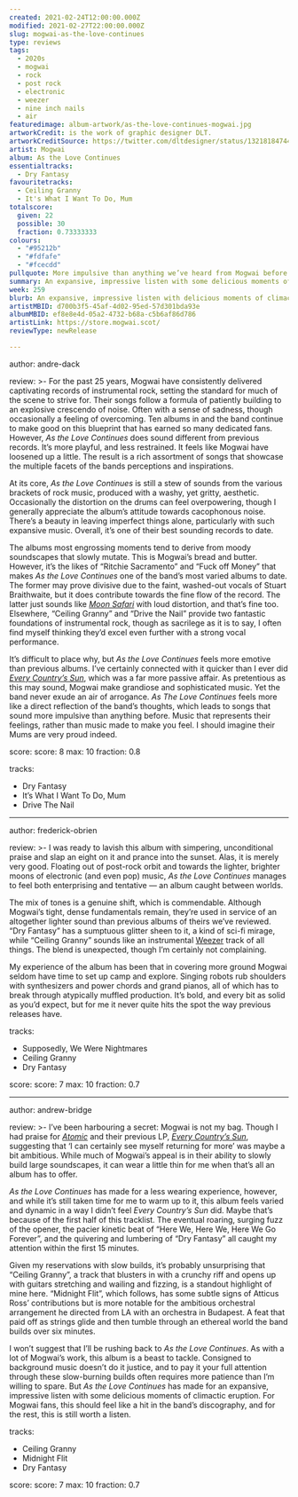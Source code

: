 ```yaml
---
created: 2021-02-24T12:00:00.000Z
modified: 2021-02-27T22:00:00.000Z
slug: mogwai-as-the-love-continues
type: reviews
tags:
  - 2020s
  - mogwai
  - rock
  - post rock
  - electronic
  - weezer
  - nine inch nails
  - air
featuredimage: album-artwork/as-the-love-continues-mogwai.jpg
artworkCredit: is the work of graphic designer DLT.
artworkCreditSource: https://twitter.com/dltdesigner/status/1321818474415575041
artist: Mogwai
album: As the Love Continues
essentialtracks:
  - Dry Fantasy
favouritetracks:
  - Ceiling Granny
  - It's What I Want To Do, Mum
totalscore:
  given: 22
  possible: 30
  fraction: 0.73333333
colours:
  - "#95212b"
  - "#fdfafe"
  - "#fcecdd"
pullquote: More impulsive than anything we’ve heard from Mogwai before
summary: An expansive, impressive listen with some delicious moments of climactic eruption. For Mogwai fans, this should feel like a hit in the band’s discography, and for the rest, this is still worth a listen.
week: 259
blurb: An expansive, impressive listen with delicious moments of climactic eruption. For Mogwai fans, this should feel like a hit in the band’s discography.
artistMBID: d700b3f5-45af-4d02-95ed-57d301bda93e
albumMBID: ef8e8e4d-05a2-4732-b68a-c5b6af86d786
artistLink: https://store.mogwai.scot/
reviewType: newRelease

---
```

author: andre-dack

review: >-
  For the past 25 years, Mogwai have consistently delivered captivating records of instrumental rock, setting the standard for much of the scene to strive for. Their songs follow a formula of patiently building to an explosive crescendo of noise. Often with a sense of sadness, though occasionally a feeling of overcoming. Ten albums in and the band continue to make good on this blueprint that has earned so many dedicated fans. However, _As the Love Continues_ does sound different from previous records. It’s more playful, and less restrained. It feels like Mogwai have loosened up a little. The result is a rich assortment of songs that showcase the multiple facets of the bands perceptions and inspirations.

  At its core, _As the Love Continues_ is still a stew of sounds from the various brackets of rock music, produced with a washy, yet gritty, aesthetic. Occasionally the distortion on the drums can feel overpowering, though I generally appreciate the album’s attitude towards cacophonous noise. There’s a beauty in leaving imperfect things alone, particularly with such expansive music. Overall, it’s one of their best sounding records to date.

  The albums most engrossing moments tend to derive from moody soundscapes that slowly mutate. This is Mogwai’s bread and butter. However, it’s the likes of “Ritchie Sacramento” and “Fuck off Money” that makes _As the Love Continues_ one of the band’s most varied albums to date. The former may prove divisive due to the faint, washed-out vocals of Stuart Braithwaite, but it does contribute towards the fine flow of the record. The latter just sounds like _[Moon Safari](/reviews/air-moon-safari)_ with loud distortion, and that’s fine too. Elsewhere, “Ceiling Granny” and “Drive the Nail” provide two fantastic foundations of instrumental rock, though as sacrilege as it is to say, I often find myself thinking they’d excel even further with a strong vocal performance.

  It’s difficult to place why, but _As the Love Continues_ feels more emotive than previous albums. I’ve certainly connected with it quicker than I ever did _[Every Country’s Sun](/reviews/mogwai-every-countrys-sun)_, which was a far more passive affair. As pretentious as this may sound, Mogwai make grandiose and sophisticated music. Yet the band never exude an air of arrogance. _As The Love Continues_ feels more like a direct reflection of the band’s thoughts, which leads to songs that sound more impulsive than anything before. Music that represents their feelings, rather than music made to make you feel. I should imagine their Mums are very proud indeed.

score:
  score: 8
  max: 10
  fraction: 0.8

tracks:
  - Dry Fantasy
  - It’s What I Want To Do, Mum
  - Drive The Nail

---

author: frederick-obrien

review: >-
  I was ready to lavish this album with simpering, unconditional praise and slap an eight on it and prance into the sunset. Alas, it is merely very good. Floating out of post-rock orbit and towards the lighter, brighter moons of electronic (and even pop) music, _As the Love Continues_ manages to feel both enterprising and tentative — an album caught between worlds.

  The mix of tones is a genuine shift, which is commendable. Although Mogwai’s tight, dense fundamentals remain, they’re used in service of an altogether lighter sound than previous albums of theirs we’ve reviewed. “Dry Fantasy” has a sumptuous glitter sheen to it, a kind of sci-fi mirage, while “Ceiling Granny” sounds like an instrumental [Weezer](/reviews/weezer-the-blue-album/) track of all things. The blend is unexpected, though I’m certainly not complaining.

  My experience of the album has been that in covering more ground Mogwai seldom have time to set up camp and explore. Singing robots rub shoulders with synthesizers and power chords and grand pianos, all of which has to break through atypically muffled production. It’s bold, and every bit as solid as you’d expect, but for me it never quite hits the spot the way previous releases have.

tracks:
  - Supposedly, We Were Nightmares
  - Ceiling Granny
  - Dry Fantasy

score:
  score: 7
  max: 10
  fraction: 0.7

---

author: andrew-bridge

review: >-
  I’ve been harbouring a secret: Mogwai is not my bag. Though I had praise for _[Atomic](/reviews/mogwai-atomic)_ and their previous LP, _[Every Country’s Sun](/reviews/mogwai-every-countrys-sun)_, suggesting that ‘I can certainly see myself returning for more’ was maybe a bit ambitious. While much of Mogwai’s appeal is in their ability to slowly build large soundscapes, it can wear a little thin for me when that’s all an album has to offer.

  _As the Love Continues_ has made for a less wearing experience, however, and while it’s still taken time for me to warm up to it, this album feels varied and dynamic in a way I didn’t feel _Every Country’s Sun_ did. Maybe that’s because of the first half of this tracklist. The eventual roaring, surging fuzz of the opener, the pacier kinetic beat of “Here We, Here We, Here We Go Forever”, and the quivering and lumbering of “Dry Fantasy” all caught my attention within the first 15 minutes.

  Given my reservations with slow builds, it’s probably unsurprising that “Ceiling Granny”, a track that blusters in with a crunchy riff and opens up with guitars stretching and wailing and fizzing, is a standout highlight of mine here. “Midnight Flit”, which follows, has some subtle signs of Atticus Ross’ contributions but is more notable for the ambitious orchestral arrangement he directed from LA with an orchestra in Budapest. A feat that paid off as strings glide and then tumble through an ethereal world the band builds over six minutes.

  I won’t suggest that I’ll be rushing back to _As the Love Continues_. As with a lot of Mogwai’s work, this album is a beast to tackle. Consigned to background music doesn’t do it justice, and to pay it your full attention through these slow-burning builds often requires more patience than I’m willing to spare. But _As the Love Continues_ has made for an expansive, impressive listen with some delicious moments of climactic eruption. For Mogwai fans, this should feel like a hit in the band’s discography, and for the rest, this is still worth a listen.

tracks:
  - Ceiling Granny
  - Midnight Flit
  - Dry Fantasy

score:
  score: 7
  max: 10
  fraction: 0.7
